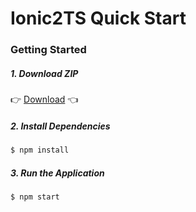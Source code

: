 # Ionic2TS Quick Start

### Getting Started
##### 1. Download ZIP
:point_right: [Download](https://github.com/Shyam-Chen/Ionic2TS-Quick-Start/archive/master.zip) :point_left:

##### 2. Install Dependencies
```bash
$ npm install
```

##### 3. Run the Application
```bash
$ npm start
```
